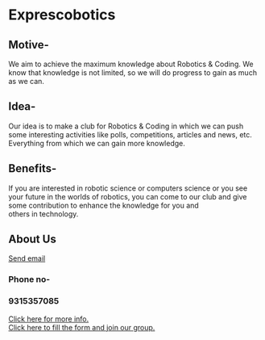 <head>
  
  <link rel="icon" type="image/x-icon" href="C:\Users\USER\OneDrive\Documents\eXPREScOBOTICS">
</head>


# Exprescobotics
## Motive-
We aim to achieve the maximum knowledge about Robotics & Coding. We know that knowledge is not limited, so we will do progress to gain as much as we can. 

## Idea-
Our idea is to make a club for Robotics & Coding in which we can push some interesting activities like polls, competitions, articles and news, etc. Everything from which we can gain more knowledge. 

## Benefits-
If you are interested in robotic science or computers science or you see your future in the worlds of robotics, you can come to our club and give some contribution to enhance the knowledge for you and others in technology.

## About Us
 <a href="exprescobotics@gmail.com">Send email</a>
### Phone no- 
### 9315357085
<a href="https://exprescobotics.netlify.app/">Click here for more info.</a><br>
<a href="https://docs.google.com/forms/d/e/1FAIpQLSey7a1F9uDobeRz0HErs5eZvSdc2gNUcCxZCmEmDP1XwMrRfg/viewform">Click here to fill the form and join our group.</a>

